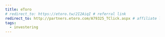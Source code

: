 ```yaml
---
title: eToro
# redirect_to: https://etoro.tw/2I2AiqI # referral link
redirect_to: http://partners.etoro.com/A79325_TClick.aspx # affiliate link
tags:
  - investering
---
```

